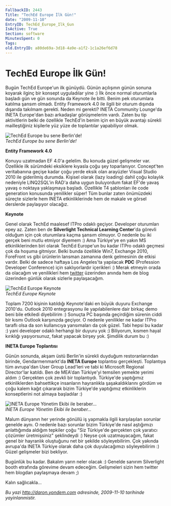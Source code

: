 ```yaml
---
FallbackID: 2443
Title: "TechEd Europe İlk Gün!"
date: "2009-11-10"
EntryID: TechEd_Europe_Ilk_Gun
IsActive: True
Section: software
MinutesSpent: 0
Tags: 
old.EntryID: a80de69a-3d18-4a9e-a1f2-1c1a26ef6d78
---
```

# TechEd Europe İlk Gün!
Bugün TechEd Europe'un ilk günüydü. Günün açılışının günün sonuna
koyarak ilginç bir konsept uyguladılar yine :) İlk önce normal
oturumlarla başladı gün ve gün sonunda da Keynote ile bitti. Benim pek
oturumlara katılma şansım olmadı. Entity Framework 4.0 ile ilgili bir
oturum dışında dışarıda takılmam gerekti. Neden mi gerekti? INETA
Community Lounge'da INETA Europe'dan bazı arkadaşlar görüşmelerim vardı.
Zaten bu tip aktivitlerin belki de özellikle TechEd'in benim için en
büyük avantajı sürekli mailleştiğiniz kişilerle yüz yüze de toplantılar
yapabiliyor olmak.

![TechEd Europe bu sene
Berlin'de!](media/TechEd_Europe_Ilk_Gun/09112009_1.jpg)\
*TechEd Europe bu sene Berlin'de!*

**Entity Framework 4.0**

Konuyu uzatmadan EF 4.0'a gelelim. Bu konuda güzel gelişmeler var.
Özellikle ilk sürümdeki eksiklere kıyasla çoğu şey toparlanıyor.
Concept'ten veritabanına geçişe kadar çoğu yerde eksik olan arayüzler
Visual Studio 2010 ile giderilmiş durumda. Kişisel olarak (lazy loading)
dahil çoğu kolaylık nedeniyle LINQ2SQL'in RAD'a daha uygun buluyordum
fakat EF'de yavaş yavaş o noktaya yaklaşmaya başladı. Özellikle T4
şablonları ile code generation konusunda yenilikler süper! Tüm bunlar
zaten önümüzdeki süreçte sizlerle hem INETA etkinliklerinde hem de
makale ve görsel derslerde paylaşıyor olacağız.

**Keynote**

Genel olarak TechEd maalesef ITPro odaklı geçiyor. Developer oturumları
epey az. Zaten ben de **Silverlight Technical Learning Center**'da
görevli olduğum için çok oturumlara kaçma şansım olmuyor. O nedenle bu
iki gerçek beni mutlu etmiyor diyemem :) Ama Türkiye'ye en yakın MS
etkinliklerinden biri olarak TechEd Europe'un bu kadar ITPro odaklı
geçmesi çok da hoşuma gitmiyor. Belki bunda özellikle Win7, Exchange
2010, ForeFront vs gibi ürünlerin lansman zamanına denk gelmesinin de
etkisi vardır. Belki de sadece haftaya Los Angeles'ta yapılacak **PDC**
(Profession Developer Conference) için saklıyorlardır içerikleri :)
Merak etmeyin orada da olacağım ve yenilikleri hem
[twitter](http://www.twitter.com/daronyondem) üzerinden anında hem de
blog üzerinden günlük olarak sizlerle paylaşacağım.

![TechEd Europe
Keynote](media/TechEd_Europe_Ilk_Gun/09112009_2.jpg)\
*TechEd Europe Keynote*

Toplam 7200 kişinin katıldığı Keynote'daki en büyük duyuru Exchange
2010'du. Outlook 2010 entegrasyonu ile yapılabilenlere dair birkaç demo
beni bile etkiledi diyebilirim :) Sonuçta PC başında geçirdiğim sürenin
ciddi bir kısmı Outlook karşınızda geçiyor. O nedenle yenilikler ne
kadar ITPro taraflı olsa da son kullanıcıya yansımaları da çok güzel.
Tabi hepsi bu kadar :) yani developer odaklı herhangi bir duyuru yok :)
Biliyorum, kısmen hayal kırıklığı yaşıyorsunuz, fakat yapacak birşey
yok. Şimdilik durum bu :)

**INETA Europe Toplantısı**

Günün sonunda, akşam üstü Berlin'in sürekli duyduğum restoranlarından
birinde, Gendarmenmarkt'da **INETA Europe** toplantısı gerçekleşti.
Toplantıya tüm avrupa'dan User Group Lead'leri ve tabi ki Microsoft
Regional Director'lar katıldı. Ben de MEA'dan Türkiye'yi temsilen
yemekte yerimi aldım :) Gerçekten çok zevkli bir toplantıydı. Türkiye'de
yaptığımız etkinliklerden bahsettikçe insanların hayranlıkla
şaşakaldıklarını gördüm ve çoğu kalem kağıt çıkararak bizim Türkiye'de
yaptığımız etkinliklerin konseptlerini not almaya başladılar :)

![INETA Europe Yönetim Ekibi ile
beraber...](media/TechEd_Europe_Ilk_Gun/09112009_3.jpg)\
*INETA Europe Yönetim Ekibi ile beraber...*

Malum dünyanın her yerinde gönüllü iş yapmakla ilgili karşılaşılan
sorunlar genelde aynı. O nedenle bazı sorunlar bizim Türkiye'de nasıl
aştığımızı anlattığımda aldığım tepkiler çoğu "Siz Türkiye'de gerçekten
çok yaratıcı çözümler üretmişsiniz" şeklindeydi :) Neyse çok
uzatmayacağım, fakat genel bir hayranlık oluştuğunu net bir şekilde
söyleyebilirim. Çok yakında avrupa'da INETA Türkiye olarak daha çok
duyulacağımızı söyleyebilirim :) Güzel gelişmeler bizi bekliyor.

Bugünlük bu kadar. Bakalım yarın neler olacak :) Genelde sanırım
Silverlight booth etrafında görevime devam edeceğim. Gelişmeleri sizin
hem twitter hem blogdan paylaşmaya devam ;)

Kalın sağlıcakla...



*Bu yazi http://daron.yondem.com adresinde, 2009-11-10 tarihinde yayinlanmistir.*
